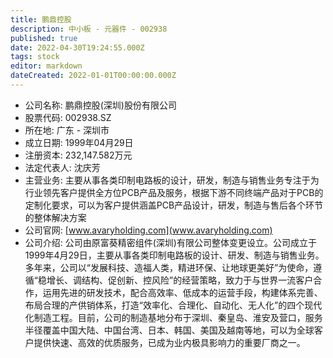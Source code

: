 ```yaml
---
title: 鹏鼎控股
description: 中小板 - 元器件 - 002938
published: true
date: 2022-04-30T19:24:55.000Z
tags: stock
editor: markdown
dateCreated: 2022-01-01T00:00:00.000Z
---
```


- 公司名称: 鹏鼎控股(深圳)股份有限公司
- 股票代码: 002938.SZ
- 所在地: 广东 - 深圳市
- 成立日期: 1999年04月29日
- 注册资本: 232,147.582万元
- 法定代表人: 沈庆芳
- 主营业务: 主要从事各类印制电路板的设计，研发，制造与销售业务专注于为行业领先客户提供全方位PCB产品及服务，根据下游不同终端产品对于PCB的定制化要求，可以为客户提供涵盖PCB产品设计，研发，制造与售后各个环节的整体解决方案
- 公司官网: [www.avaryholding.com](www.avaryholding.com)
- 公司介绍: 公司由原富葵精密组件(深圳)有限公司整体变更设立。公司成立于1999年4月29日，主要从事各类印制电路板的设计、研发、制造与销售业务。多年来，公司以“发展科技、造福人类，精进环保、让地球更美好”为使命，遵循“稳增长、调结构、促创新、控风险”的经营策略，致力于与世界一流客户合作，运用先进的研发技术，配合高效率、低成本的运营手段，构建体系完善、布局合理的产供销体系，打造“效率化、合理化、自动化、无人化”的四个现代化制造工程。目前，公司的制造基地分布于深圳、秦皇岛、淮安及营口，服务半径覆盖中国大陆、中国台湾、日本、韩国、美国及越南等地，可以为全球客户提供快速、高效的优质服务，已成为业内极具影响力的重要厂商之一。


